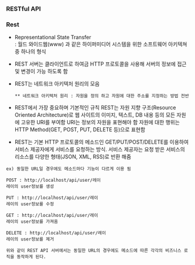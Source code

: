 ### RESTful API

### Rest 
   - Representational State Transfer   
     : 월드 와이드웹(www) 과 같은 하이퍼미디어 시스템을 위한 소프트웨어 아키텍쳐 중 하나의 형식
   - REST 서버는 클라이언트로 하여금 HTTP 프로토콜을 사용해 서버의 정보에 접근 및 변경이 가능 하도록 함 
   - REST는 네트워크 아키텍처 원리의 모음
   
         ** 네트워크 아키텍처 원리 : 자원을 정의 하고 자원에 대한 주소를 지정하는 방법 전반
        
   - REST에서 가장 중요하며 기본적인 규칙
     REST는 자원 지향 구조(Resource Oriented Architecture)로 웹 사이트의 이미지, 텍스트, DB 내용 등의 모든 자원에 고유한 URI를 부여함
     URI는 정보의 자원을 표현해야 함
     자원에 대한 행위는 HTTP Method(GET, POST, PUT, DELETE 등)으로 표현함
   - REST는 기본 HTTP 프로토콜의 메소드인 GET/PUT/POST/DELETE를 이용하여 서비스 제공자에게 서비스를 요청하는 방식. 서비스 제공자는 요청 받은 서비스의 리소스를 다양한 형태(JSON, XML, RSS)로 반환 해줌 

    ex) 동일한 URL일 경우에도 메소드마다 기능이 다르게 이용 됨 

    POST : http://localhost/api/user/레이
    레이의 user정보를 생성

    PUT : http://localhost/api/user/레이
    레이의 user정보를 수정

    GET : http://localhost/api/user/레이
    레이의 user정보를 가져옴

    DELETE : http://localhost/api/user/레이
    레이의 user정보를 제거

    위와 같이 REST API 서버에서는 동일한 URL의 경우에도 메소드에 따른 각각의 비즈니스 로직을 동작하게 된다.
